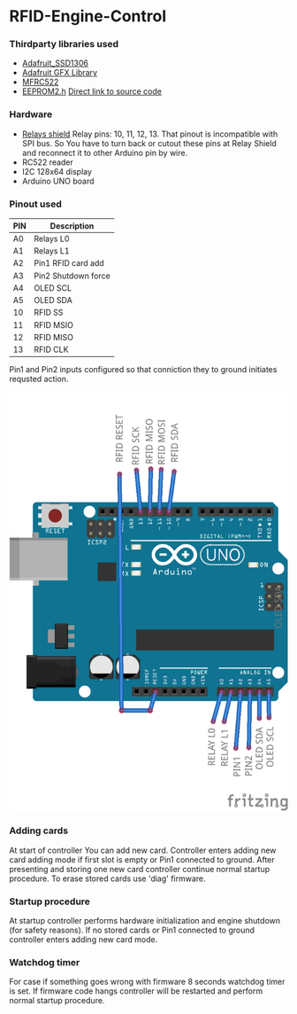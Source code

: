 # RFID-Engine-Control

### Thirdparty libraries used
* [Adafruit_SSD1306](https://github.com/adafruit/Adafruit_SSD1306)
* [Adafruit GFX Library](https://github.com/adafruit/Adafruit-GFX-Library)
* [MFRC522](https://github.com/miguelbalboa/rfid)
* [EEPROM2.h](http://freeduino.ru/arduino/sample_EEPROM.html) [Direct link to source code](http://www.freeduino.ru/arduino/files/EEPROM2.zip)
### Hardware
* [Relays shield](http://m.intl.taobao.com/detail/detail.html?spm=0.0.0.0&id=521493640182)
Relay pins: 10, 11, 12, 13. That pinout is incompatible with SPI bus. So You have to turn back or cutout these pins at Relay Shield and reconnect it to other Arduino pin by wire.
* RC522 reader
* I2C 128x64 display
* Arduino UNO board
### Pinout used
PIN	| Description
-------|---------------
A0	| Relays L0
A1     | Relays L1
A2     | Pin1 RFID card add
A3     | Pin2 Shutdown force
A4     | OLED SCL
A5     | OLED SDA
10	| RFID SS
11	| RFID MSIO
12	| RFID MISO
13	| RFID CLK

Pin1 and Pin2 inputs configured so that conniction they to ground initiates requsted action.

![Board](https://github.com/emelianov/RFID-Engine-Control/blob/master/docs/wiring.png)

### Adding cards
At start of controller You can add new card. Controller enters adding new card adding mode if first slot is empty or Pin1 connected to ground.
After presenting and storing one new card controller continue normal startup procedure. To erase stored cards use 'diag' firmware.

### Startup procedure
At startup controller performs hardware initialization and engine shutdown (for safety reasons).
If no stored cards or Pin1 connected to ground controller enters adding new card mode.

### Watchdog timer
For case if something goes wrong with firmware 8 seconds watchdog timer is set. If firmware code hangs controller will be restarted and perform normal startup procedure.	